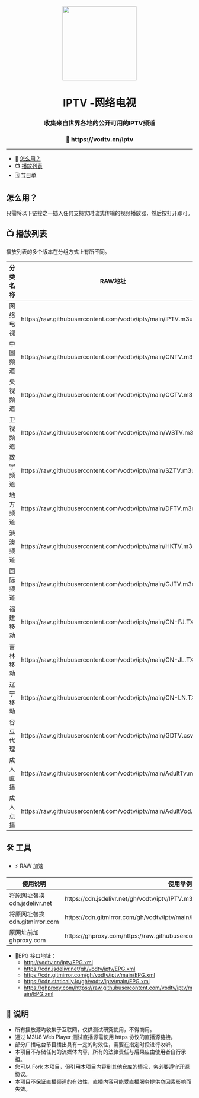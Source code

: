 <div align="center">
<img src="https://vodtv.gitee.io/img/iptv/logo.png" height="200"/>
<h1 align="center">IPTV -网络电视</h1>
<h3>收集来自世界各地的公开可用的IPTV频道</h3>
<h3>🔗 https://vodtv.cn/iptv</h3>
</div>

---

- 🚀 [怎么用？](#怎么用)
- 📺 [播放列表](#播放列表)
- 🗓 [节目单](#节目单)

## 怎么用？

只需将以下链接之一插入任何支持实时流式传输的视频播放器，然后按打开即可。

## 📺 播放列表

播放列表的多个版本在分组方式上有所不同。

<table>
  <thead>
    <tr>
      <th>分类名称</th>
      <th>RAW地址 </th>
    </tr>
  </thead>
  <tbody>
     <tr>
      <td>网络电视</td>
      <td>https://raw.githubusercontent.com/vodtv/iptv/main/IPTV.m3u</td>
     </tr>
     <tr>
      <td>中国频道</td>
      <td>https://raw.githubusercontent.com/vodtv/iptv/main/CNTV.m3u</td>
    </tr>
    <tr>
      <td>央视频道</td>
      <td>https://raw.githubusercontent.com/vodtv/iptv/main/CCTV.m3u</td>
    </tr>
    <tr>
      <td>卫视频道</td>
      <td>https://raw.githubusercontent.com/vodtv/iptv/main/WSTV.m3u</td>
    </tr>
    <tr>
      <td>数字频道</td>
      <td>https://raw.githubusercontent.com/vodtv/iptv/main/SZTV.m3u</td>
    </tr>
    <tr>
      <td>地方频道</td>
      <td>https://raw.githubusercontent.com/vodtv/iptv/main/DFTV.m3u</td>
    </tr>
    <tr>
      <td>港澳频道</td>
      <td>https://raw.githubusercontent.com/vodtv/iptv/main/HKTV.m3u</td>
    </tr>
    <tr>
      <td>国际频道</td>
      <td>https://raw.githubusercontent.com/vodtv/iptv/main/GJTV.m3u</td>
    </tr>
     <tr>
      <td>福建移动</td>
      <td>https://raw.githubusercontent.com/vodtv/iptv/main/CN-FJ.TXT</td>
    </tr>
    <tr>
      <td>吉林移动</td>
      <td>https://raw.githubusercontent.com/vodtv/iptv/main/CN-JL.TXT</td>
    </tr>
     <tr>
      <td>辽宁移动</td>
      <td>https://raw.githubusercontent.com/vodtv/iptv/main/CN-LN.TXT</td>
    </tr>
     <tr>
      <td>谷豆代理</td>
      <td>https://raw.githubusercontent.com/vodtv/iptv/main/GDTV.csv</td>
    </tr>
     <tr>
      <td>成人直播</td>
      <td>https://raw.githubusercontent.com/vodtv/iptv/main/AdultTv.m3u</td>
    </tr>
    <tr>
      <td>成人点播</td>
      <td>https://raw.githubusercontent.com/vodtv/iptv/main/AdultVod.m3u</td>
    </tr>
  </tbody>
</table>

## 🛠️ 工具

- ⚡️ RAW 加速
<table>
  <thead>
    <tr>
      <th>使用说明</th>
      <th>使用举例 </th>
    </tr>
  </thead>
  <tbody>
    <tr>
      <td>将原网址替换cdn.jsdelivr.net</td>
      <td>https://cdn.jsdelivr.net/gh/vodtv/iptv/IPTV.m3u</td>
    </tr>
     <tr>
      <td>将原网址替换cdn.gitmirror.com</td>
      <td>https://cdn.gitmirror.com/gh/vodtv/iptv/main/IPTV.m3u</td>
    </tr>
    <tr>
      <td>原网址前加ghproxy.com</td>
      <td>https://ghproxy.com/https://raw.githubusercontent.com/vodtv/iptv/main/IPTV.m3u</td>
    </tr>
  </tbody>
</table>

- 📆EPG 接口地址：
  - http://vodtv.cn/iptv/EPG.xml
  - https://cdn.jsdelivr.net/gh/vodtv/iptv/EPG.xml
  - https://cdn.gitmirror.com/gh/vodtv/iptv/main/EPG.xml
  - https://cdn.statically.io/gh/vodtv/iptv/main/EPG.xml
  - https://ghproxy.com/https://raw.githubusercontent.com/vodtv/iptv/main/EPG.xml

## 📖 说明

- 所有播放源均收集于互联网，仅供测试研究使用，不得商用。
- 通过 M3U8 Web Player 测试直播源需使用 https 协议的直播源链接。
- 部分广播电台节目播出具有一定的时效性，需要在指定时段进行收听。
- 本项目不存储任何的流媒体内容，所有的法律责任与后果应由使用者自行承担。
- 您可以 Fork 本项目，但引用本项目内容到其他仓库的情况，务必要遵守开源协议。
- 本项目不保证直播频道的有效性，直播内容可能受直播服务提供商因素影响而失效。
